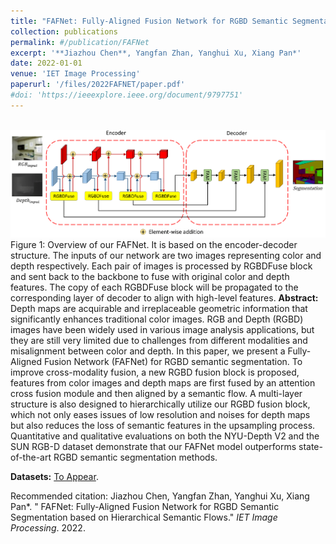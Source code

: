 ```yaml
---
title: "FAFNet: Fully-Aligned Fusion Network for RGBD Semantic Segmentation based on Hierarchical Semantic Flows"
collection: publications
permalink: #/publication/FAFNet
excerpt: '**Jiazhou Chen**, Yangfan Zhan, Yanghui Xu, Xiang Pan*'
date: 2022-01-01
venue: 'IET Image Processing'
paperurl: '/files/2022FAFNET/paper.pdf'
#doi: 'https://ieeexplore.ieee.org/document/9797751'
---
```

<br/><img src='/files/2022FAFNET/pipeline.png' alt=""><br>
Figure 1: Overview of our FAFNet. It is based on the encoder-decoder structure. The inputs of our network are two images representing color and depth respectively. Each pair of images is processed by RGBDFuse block and sent back to the backbone to fuse with original color and depth features. The copy of each RGBDFuse block will be propagated to the corresponding layer of decoder to align with high-level features.
<b>Abstract:</b> Depth maps are acquirable and irreplaceable geometric information that significantly enhances traditional color images. RGB and Depth (RGBD) images have been widely used in various image analysis applications, but they are still very limited due to challenges from different modalities and misalignment between color and depth. In this paper, we present a Fully-Aligned Fusion Network (FAFNet) for RGBD semantic segmentation. To improve cross-modality fusion, a new RGBD fusion block is proposed, features from color images and depth maps are first fused by an attention cross fusion module and then aligned by a semantic flow. A multi-layer structure is also designed to hierarchically utilize our RGBD fusion block, which not only eases issues of low resolution and noises for depth maps but also reduces the loss of semantic features in the upsampling process. Quantitative and qualitative evaluations on both the NYU-Depth V2 and the SUN RGB-D dataset demonstrate that our FAFNet model outperforms state-of-the-art RGBD semantic segmentation methods.


<b>Datasets:</b> 
[To Appear](https://californiachen.github.io/FAFNet/).

Recommended citation: Jiazhou Chen, Yangfan Zhan, Yanghui Xu, Xiang Pan*. &quot; FAFNet: Fully-Aligned Fusion Network for RGBD Semantic Segmentation based on Hierarchical Semantic Flows.&quot; <i>IET Image Processing</i>. 2022.

